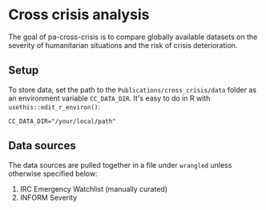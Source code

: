 
# Cross crisis analysis

<!-- badges: start -->
<!-- badges: end -->

The goal of pa-cross-crisis is to compare globally available datasets on the
severity of humanitarian situations and the risk of crisis deterioration.

## Setup

To store data, set the path to the `Publications/cross_crisis/data` folder as
an environment variable `CC_DATA_DIR`. It's easy to do in R with
`usethis::edit_r_environ()`:

```shell
CC_DATA_DIR="/your/local/path"
```

## Data sources

The data sources are pulled together in a file under `wrangled` unless otherwise
specified below:

1. IRC Emergency Watchlist (manually curated)
2. INFORM Severity